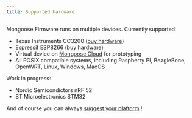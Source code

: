 ```yaml
---
title: Supported hardware
---
```


Mongoose Firmware runs on multiple devices.
Currently supported:

- Texas Instruments CC3200 ([buy hardware](http://www.aliexpress.com/af/nodemcu.html?SearchText=launchxl))
- Espressif ESP8266 ([buy hardware](http://www.aliexpress.com/af/nodemcu.html?SearchText=nodemcu))
- Virtual device on [Mongoose Cloud](http://mongoose-iot.com) for prototyping
- All POSIX compatible systems, including Raspberry PI, BeagleBone,
  OpenWRT, Linux, Windows, MacOS

Work in progress:

- Nordic Semicondictors nRF 52
- ST Microelectronics STM32


And of course you can always
[suggest your plaftorm](http://cesanta.com/contact) !
